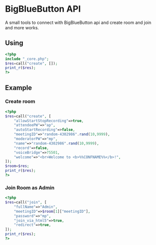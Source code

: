 # BigBlueButton API

A small tools to connect with BigBlueButton api and create room and join and more works.

## Using

```php
<?php
include "_core.php";
$res=call("create", []);
print_r($res);
?>
```

## Example

### Create room

```php
<?php
$res=call("create", [
	"allowStartStopRecording"=>true,
	"attendeePW"=>"ap",
	"autoStartRecording"=>false,
	"meetingID"=>"random-4302986".rand(10,9999),
	"moderatorPW"=>"mp",
	"name"=>"random-4302986".rand(10,9999),
	"record"=>false,
	"voiceBridge"=>75501,
	"welcome"=>"<br>Welcome to <b>%%CONFNAME%%</b>!",
]);
$room=$res;
print_r($res);
?>
```


### Join Room as Admin

```php
<?php
$res=call("join", [
	"fullName"=>"Admin",
	"meetingID"=>$room[1]["meetingID"],
	"password"=>"mp",
	"join_via_html5"=>true,
	"redirect"=>true,
]);
print_r($res);
?>
```
